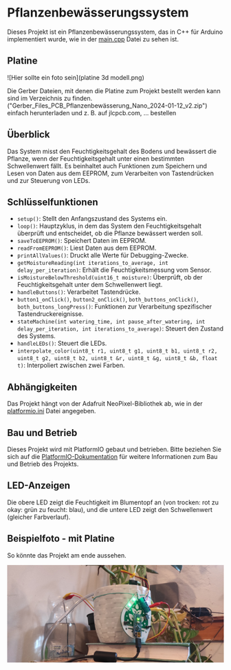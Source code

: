 # Pflanzenbewässerungssystem

Dieses Projekt ist ein Pflanzenbewässerungssystem, das in C++ für Arduino implementiert wurde, wie in der [main.cpp](src/main.cpp) Datei zu sehen ist.

## Platine

![Hier sollte ein foto sein](platine 3d modell.png)

Die Gerber Dateien, mit denen die Platine zum Projekt bestellt werden kann sind im Verzeichnis zu finden. ("Gerber_Files_PCB_Pflanzenbewässerung_Nano_2024-01-12_v2.zip") einfach herunterladen und z. B. auf jlcpcb.com, ... bestellen

## Überblick

Das System misst den Feuchtigkeitsgehalt des Bodens und bewässert die Pflanze, wenn der Feuchtigkeitsgehalt unter einen bestimmten Schwellenwert fällt. Es beinhaltet auch Funktionen zum Speichern und Lesen von Daten aus dem EEPROM, zum Verarbeiten von Tastendrücken und zur Steuerung von LEDs.

## Schlüsselfunktionen

- `setup()`: Stellt den Anfangszustand des Systems ein.
- `loop()`: Hauptzyklus, in dem das System den Feuchtigkeitsgehalt überprüft und entscheidet, ob die Pflanze bewässert werden soll.
- `saveToEEPROM()`: Speichert Daten im EEPROM.
- `readFromEEPROM()`: Liest Daten aus dem EEPROM.
- `printAllValues()`: Druckt alle Werte für Debugging-Zwecke.
- `getMoistureReading(int iterations_to_average, int delay_per_iteration)`: Erhält die Feuchtigkeitsmessung vom Sensor.
- `isMoistureBelowThreshold(uint16_t moisture)`: Überprüft, ob der Feuchtigkeitsgehalt unter dem Schwellenwert liegt.
- `handleButtons()`: Verarbeitet Tastendrücke.
- `button1_onClick()`, `button2_onClick()`, `both_buttons_onClick()`, `both_buttons_longPress()`: Funktionen zur Verarbeitung spezifischer Tastendruckereignisse.
- `stateMachine(int watering_time, int pause_after_watering, int delay_per_iteration, int iterations_to_average)`: Steuert den Zustand des Systems.
- `handleLEDs()`: Steuert die LEDs.
- `interpolate_color(uint8_t r1, uint8_t g1, uint8_t b1, uint8_t r2, uint8_t g2, uint8_t b2, uint8_t &r, uint8_t &g, uint8_t &b, float t)`: Interpoliert zwischen zwei Farben.

## Abhängigkeiten

Das Projekt hängt von der Adafruit NeoPixel-Bibliothek ab, wie in der [platformio.ini](platformio.ini) Datei angegeben.

## Bau und Betrieb

Dieses Projekt wird mit PlatformIO gebaut und betrieben. Bitte beziehen Sie sich auf die [PlatformIO-Dokumentation](https://docs.platformio.org/page/projectconf.html) für weitere Informationen zum Bau und Betrieb des Projekts.

## LED-Anzeigen

Die obere LED zeigt die Feuchtigkeit im Blumentopf an (von trocken: rot zu okay: grün zu feucht: blau), und die untere LED zeigt den Schwellenwert (gleicher Farbverlauf).

## Beispielfoto - mit Platine

So könnte das Projekt am ende aussehen.

![Hier sollte das Foto sein](pflanzenfoto.jpg)